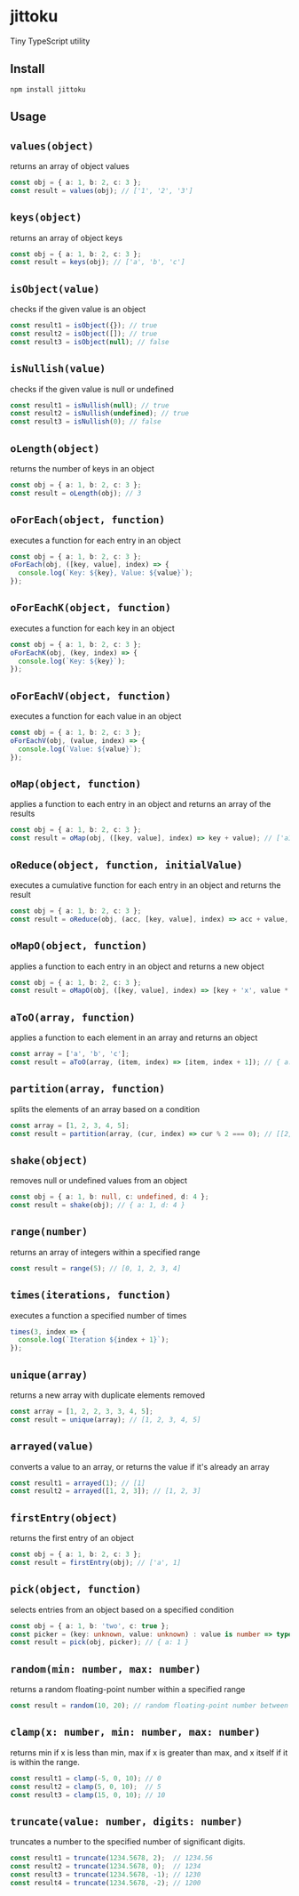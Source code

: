 # jittoku

Tiny TypeScript utility

## Install

```shell
npm install jittoku
```

## Usage

## `values(object)`

returns an array of object values

```typescript
const obj = { a: 1, b: 2, c: 3 };
const result = values(obj); // ['1', '2', '3']
```

## `keys(object)`

returns an array of object keys

```typescript
const obj = { a: 1, b: 2, c: 3 };
const result = keys(obj); // ['a', 'b', 'c']
```

## `isObject(value)`

checks if the given value is an object

```typescript
const result1 = isObject({}); // true
const result2 = isObject([]); // true
const result3 = isObject(null); // false
```

## `isNullish(value)`

checks if the given value is null or undefined

```typescript
const result1 = isNullish(null); // true
const result2 = isNullish(undefined); // true
const result3 = isNullish(0); // false
```

## `oLength(object)`

returns the number of keys in an object

```typescript
const obj = { a: 1, b: 2, c: 3 };
const result = oLength(obj); // 3
```

## `oForEach(object, function)`

executes a function for each entry in an object

```typescript
const obj = { a: 1, b: 2, c: 3 };
oForEach(obj, ([key, value], index) => {
  console.log(`Key: ${key}, Value: ${value}`);
});
```

## `oForEachK(object, function)`

executes a function for each key in an object

```typescript
const obj = { a: 1, b: 2, c: 3 };
oForEachK(obj, (key, index) => {
  console.log(`Key: ${key}`);
});
```

## `oForEachV(object, function)`

executes a function for each value in an object

```typescript
const obj = { a: 1, b: 2, c: 3 };
oForEachV(obj, (value, index) => {
  console.log(`Value: ${value}`);
});
```

## `oMap(object, function)`

applies a function to each entry in an object and returns an array of the results

```typescript
const obj = { a: 1, b: 2, c: 3 };
const result = oMap(obj, ([key, value], index) => key + value); // ['a1', 'b2', 'c3']
```

## `oReduce(object, function, initialValue)`

executes a cumulative function for each entry in an object and returns the result

```typescript
const obj = { a: 1, b: 2, c: 3 };
const result = oReduce(obj, (acc, [key, value], index) => acc + value, 0); // 6
```

## `oMapO(object, function)`

applies a function to each entry in an object and returns a new object

```typescript
const obj = { a: 1, b: 2, c: 3 };
const result = oMapO(obj, ([key, value], index) => [key + 'x', value * 2]); // { ax: 2, bx: 4, cx: 6 }
```

## `aToO(array, function)`

applies a function to each element in an array and returns an object

```typescript
const array = ['a', 'b', 'c'];
const result = aToO(array, (item, index) => [item, index + 1]); // { a: 1, b: 2, c: 3 }
```

## `partition(array, function)`

splits the elements of an array based on a condition

```typescript
const array = [1, 2, 3, 4, 5];
const result = partition(array, (cur, index) => cur % 2 === 0); // [[2, 4], [1, 3, 5]]
```

## `shake(object)`

removes null or undefined values from an object

```typescript
const obj = { a: 1, b: null, c: undefined, d: 4 };
const result = shake(obj); // { a: 1, d: 4 }
```

## `range(number)`

returns an array of integers within a specified range

```typescript
const result = range(5); // [0, 1, 2, 3, 4]
```

## `times(iterations, function)`

executes a function a specified number of times

```typescript
times(3, index => {
  console.log(`Iteration ${index + 1}`);
});
```

## `unique(array)`

returns a new array with duplicate elements removed

```typescript
const array = [1, 2, 2, 3, 3, 4, 5];
const result = unique(array); // [1, 2, 3, 4, 5]
```

## `arrayed(value)`

converts a value to an array, or returns the value if it's already an array

```typescript
const result1 = arrayed(1); // [1]
const result2 = arrayed([1, 2, 3]); // [1, 2, 3]
```

## `firstEntry(object)`

returns the first entry of an object

```typescript
const obj = { a: 1, b: 2, c: 3 };
const result = firstEntry(obj); // ['a', 1]
```

## `pick(object, function)`

selects entries from an object based on a specified condition

```typescript
const obj = { a: 1, b: 'two', c: true };
const picker = (key: unknown, value: unknown) : value is number => typeof value === 'number'
const result = pick(obj, picker); // { a: 1 }
```

## `random(min: number, max: number)`

returns a random floating-point number within a specified range

```typescript
const result = random(10, 20); // random floating-point number between 10 and 20
```

## `clamp(x: number, min: number, max: number)`

returns min if x is less than min, max if x is greater than max, and x itself if it is within the range.

```typescript
const result1 = clamp(-5, 0, 10); // 0
const result2 = clamp(5, 0, 10);  // 5
const result3 = clamp(15, 0, 10); // 10
```

## `truncate(value: number, digits: number)`

truncates a number to the specified number of significant digits.

```typescript
const result1 = truncate(1234.5678, 2);  // 1234.56
const result2 = truncate(1234.5678, 0);  // 1234
const result3 = truncate(1234.5678, -1); // 1230
const result4 = truncate(1234.5678, -2); // 1200
```
